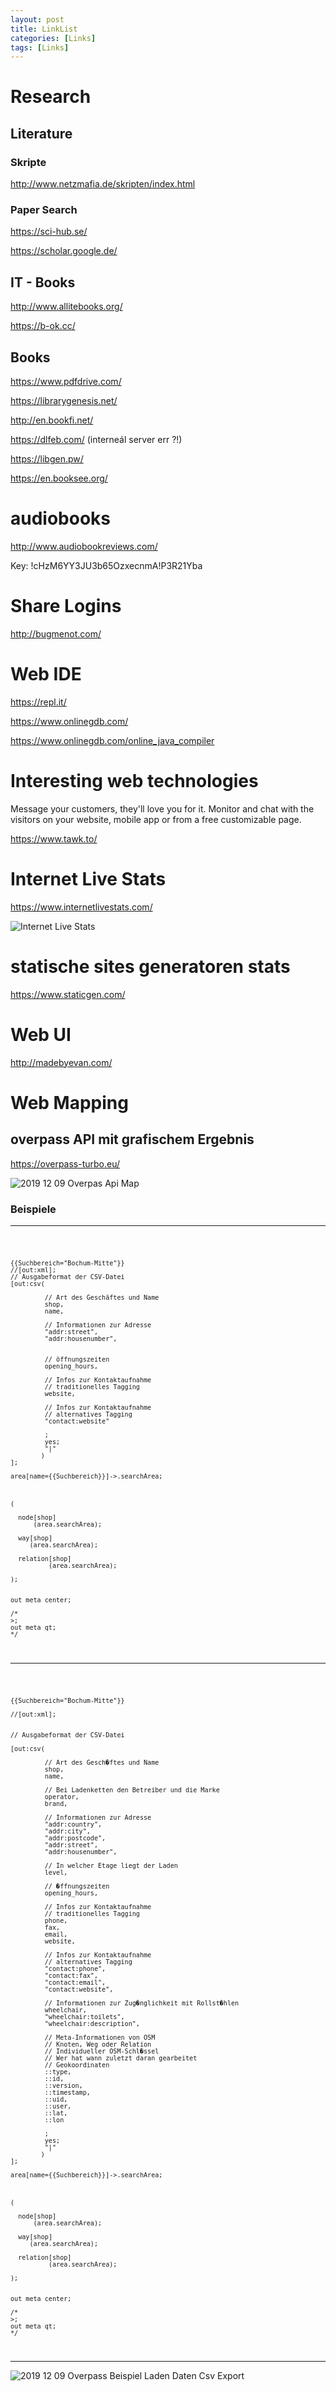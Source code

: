 ```yaml
---
layout: post
title: LinkList 
categories: [Links]
tags: [Links]
---
```


# Research 

## Literature 

### Skripte 

http://www.netzmafia.de/skripten/index.html

### Paper Search 

https://sci-hub.se/

https://scholar.google.de/

## IT - Books 

http://www.allitebooks.org/

https://b-ok.cc/

## Books 

https://www.pdfdrive.com/ 

https://librarygenesis.net/ 

http://en.bookfi.net/ 

https://dlfeb.com/ (interneál server err ?!)

https://libgen.pw/ 
    
https://en.booksee.org/ 

# audiobooks 

http://www.audiobookreviews.com/

Key: !cHzM6YY3JU3b65OzxecnmA!P3R21Yba


# Share Logins 

http://bugmenot.com/

# Web IDE 

https://repl.it/

https://www.onlinegdb.com/

https://www.onlinegdb.com/online_java_compiler 



# Interesting web technologies 


Message your customers,
they'll love you for it.
Monitor and chat with the visitors on your website, mobile app or from a free customizable page.

<https://www.tawk.to/>





# Internet Live Stats 
https://www.internetlivestats.com/ 

![Internet Live Stats](pic/internetLiveStats.png)

# statische sites generatoren stats 

https://www.staticgen.com/

# Web UI 

http://madebyevan.com/

# Web Mapping 



## overpass API mit grafischem Ergebnis

https://overpass-turbo.eu/ 

![2019 12 09 Overpas Api Map](pic/2019_12_09_overpas_api_map.png)

### Beispiele

---

<code>

    {{Suchbereich="Bochum-Mitte"}}
    //[out:xml];
    // Ausgabeformat der CSV-Datei
    [out:csv(
  
             // Art des Geschäftes und Name
             shop,
             name,
  
             // Informationen zur Adresse  
             "addr:street",
             "addr:housenumber",
  
         
             // öffnungszeiten 
             opening_hours,
  
             // Infos zur Kontaktaufnahme
             // traditionelles Tagging
             website,
         
             // Infos zur Kontaktaufnahme
             // alternatives Tagging
             "contact:website"
  
             ;
             yes;
             "|"
            )
    ];

    area[name={{Suchbereich}}]->.searchArea;



    (

      node[shop]
          (area.searchArea);
  
      way[shop]
         (area.searchArea);
  
      relation[shop]
              (area.searchArea);
  
    );


    out meta center;

    /*
    >;
    out meta qt;
    */
</code>

---

<code>

    {{Suchbereich="Bochum-Mitte"}}

    //[out:xml];


    // Ausgabeformat der CSV-Datei

    [out:csv(
  
             // Art des Gesch�ftes und Name
             shop,
             name,
  
             // Bei Ladenketten den Betreiber und die Marke
             operator,
             brand,
  
             // Informationen zur Adresse 
             "addr:country", 
             "addr:city",
             "addr:postcode",
             "addr:street",
             "addr:housenumber",
  
             // In welcher Etage liegt der Laden
             level,
         
             // �ffnungszeiten 
             opening_hours,
  
             // Infos zur Kontaktaufnahme
             // traditionelles Tagging
             phone,
             fax,
             email,
             website,
         
             // Infos zur Kontaktaufnahme
             // alternatives Tagging
             "contact:phone",
             "contact:fax",
             "contact:email",
             "contact:website",
         
             // Informationen zur Zug�nglichkeit mit Rollst�hlen 
             wheelchair,
             "wheelchair:toilets",
             "wheelchair:description",
  
             // Meta-Informationen von OSM
             // Knoten, Weg oder Relation
             // Individueller OSM-Schl�ssel
             // Wer hat wann zuletzt daran gearbeitet
             // Geokoordinaten
             ::type,
             ::id,
             ::version,
             ::timestamp,
             ::uid,
             ::user,
             ::lat,
             ::lon
  
             ;
             yes;
             "|"
            )
    ];

    area[name={{Suchbereich}}]->.searchArea;



    (

      node[shop]
          (area.searchArea);
  
      way[shop]
         (area.searchArea);
  
      relation[shop]
              (area.searchArea);
  
    );


    out meta center;

    /*
    >;
    out meta qt;
    */
</code>

---


![2019 12 09 Overpass Beispiel Laden Daten Csv Export](pic/2019-12-09-overpass-beispiel-laden-daten-csv-export.png)
